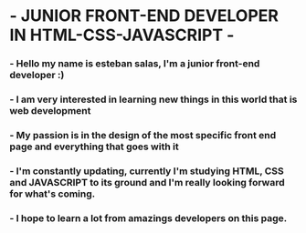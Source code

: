 # - JUNIOR FRONT-END DEVELOPER IN HTML-CSS-JAVASCRIPT -

### - Hello my name is esteban salas, I'm a junior front-end developer :)
### - I am very interested in learning new things in this world that is web development
### - My passion is in the design of the most specific front end page and everything that goes with it
### - I'm constantly updating, currently I'm studying HTML, CSS and JAVASCRIPT to its ground and I'm really looking forward for what's coming.

### - I hope to learn a lot from amazings developers on this page.
